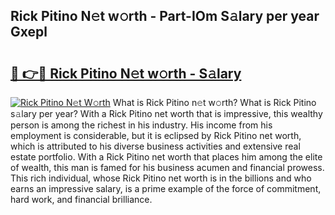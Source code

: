## Rick Pitino N𝚎t w𝚘rth - Part-IOm S𝚊lary per year Gxepl

# <h2><a href="http://gc56yv6.nevu.top/?p=Rick+Pitino">🔗 👉🔴 Rick Pitino N𝚎t w𝚘rth - S𝚊lary</a></h2>

[![Rick Pitino N𝚎t W𝚘rth](https://i.imgur.com/Oavwk0R.jpeg)](http://gc56yv6.nevu.top/?p=Rick+Pitino)
What is Rick Pitino n𝚎t w𝚘rth? What is Rick Pitino s𝚊lary per year?
With a Rick Pitino net worth that is impressive, this wealthy person is among the richest in his industry. His income from his employment is considerable, but it is eclipsed by Rick Pitino net worth, which is attributed to his diverse business activities and extensive real estate portfolio. With a Rick Pitino net worth that places him among the elite of wealth, this man is famed for his business acumen and financial prowess. This rich individual, whose Rick Pitino net worth is in the billions and who earns an impressive salary, is a prime example of the force of commitment, hard work, and financial brilliance.
